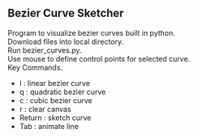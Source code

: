 ## Bezier Curve Sketcher
Program to visualize bezier curves built in python.  
Download files into local directory.  
Run bezier_curves.py.  
Use mouse to define control points for selected curve.  
Key Commands.  
 - l : linear bezier curve
 - q : quadratic bezier curve
 - c : cubic bezier curve
 - r : clear canvas
 - Return : sketch curve
 - Tab : animate line

